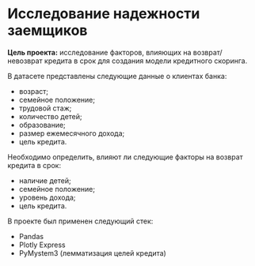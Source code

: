 # Исследование надежности заемщиков
**Цель проекта:** исследование факторов, влияющих на возврат/невозврат кредита в срок для создания модели кредитного скоринга.

В датасете представлены следующие данные о клиентах банка:

- возраст;
- семейное положение;
- трудовой стаж;
- количество детей;
- образование;
- размер ежемесячного дохода;
- цель кредита.

Необходимо определить, влияют ли следующие факторы на возврат кредита в срок:

- наличие детей;
- семейное положение;
- уровень дохода;
- цель кредита.


В проекте был применен следующий стек:

- Pandas
- Plotly Express
- PyMystem3 (лемматизация целей кредита)
